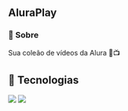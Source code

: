 <h2>AluraPlay</h2>

<h3>📖 Sobre</h3>
<p>Sua coleão de vídeos da Alura 🚀📺</p>

## 🚀 Tecnologias
<div>
  <img src="https://img.shields.io/badge/HTML-239120?style=for-the-badge&logo=html5&logoColor=white">
  <img src="https://img.shields.io/badge/CSS-239120?&style=for-the-badge&logo=css3&logoColor=white">
</div>
